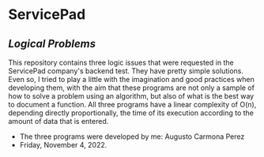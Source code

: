 # ServicePad
## _Logical Problems_

This repository contains three logic issues that were requested in the ServicePad company's backend test. They have pretty simple solutions. Even so, I tried to play a little with the imagination and good practices when developing them, with the aim that these programs are not only a sample of how to solve a problem using an algorithm, but also of what is the best way to document a function.
All three programs have a linear complexity of O(n), depending directly proportionally, the time of its execution according to the amount of data that is entered.

- The three programs were developed by me: Augusto Carmona Perez
- Friday, November 4, 2022.
